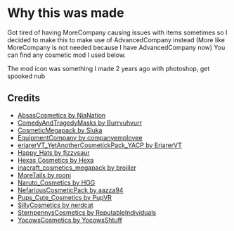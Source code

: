 # Why this was made

Got tired of having MoreCompany causing issues with items sometimes so I decided to make this to make use of AdvancedCompany instead
(More like MoreCompany is not needed because I have AdvancedCompany now)
You can find any cosmetic mod I used below.

The mod icon was something I made 2 years ago with photoshop, get spooked nub

## Credits

- [AbsasCosmetics by NiaNation](https://thunderstore.io/c/lethal-company/p/NiaNation/AbsasCosmetics/)
- [ComedyAndTragedyMasks by Burrvuhvurr](https://thunderstore.io/c/lethal-company/p/Burrvuhvurr/ComedyAndTragedyMasks/)
- [CosmeticMegapack by Sluka](https://thunderstore.io/c/lethal-company/p/Sluka/CosmeticMegapack/)
- [EquipmentCompany by companyemployee](https://thunderstore.io/c/lethal-company/p/companyemployee/EquipmentCompany/)
- [eriarerVT_YetAnotherCosmetickPack_YACP by EriarerVT](https://thunderstore.io/c/lethal-company/p/EriarerVT/eriarerVT_YetAnotherCosmetickPack_YACP/)
- [Happy_Hats by fizzysaur](https://thunderstore.io/c/lethal-company/p/fizzysaur/Happy_Hats/)
- [Hexas Cosmetics by Hexa](https://thunderstore.io/c/lethal-company/p/Hexa/Hexas_Cosmetics/)
- [inacraft_cosmetics_megapack by broiiler](https://thunderstore.io/c/lethal-company/p/broiiler/inacraft_cosmetics_megapack/)
- [MoreTails by rooni](https://thunderstore.io/c/lethal-company/p/rooni/MoreTails/)
- [Naruto_Cosmetics by HGG](https://thunderstore.io/c/lethal-company/p/HGG/Naruto_Cosmetics/)
- [NefariousCosmeticPack by aazza94](https://thunderstore.io/c/lethal-company/p/aazza94/NefariousCosmeticPack/)
- [Pups_Cute_Cosmetics by PupVR](https://thunderstore.io/c/lethal-company/p/PupVR/Pups_Cute_Cosmetics/)
- [SillyCosmetics by nerdcat](https://thunderstore.io/c/lethal-company/p/nerdcat/SillyCosmetics/)
- [SternpennysCosmetics by ReputableIndividuals](https://thunderstore.io/c/lethal-company/p/ReputableIndividuals/SternpennysCosmetics/)
- [YocowsCosmetics by YocowsShtuff](https://thunderstore.io/c/lethal-company/p/YocowsShtuff/YocowsCosmetics/)
